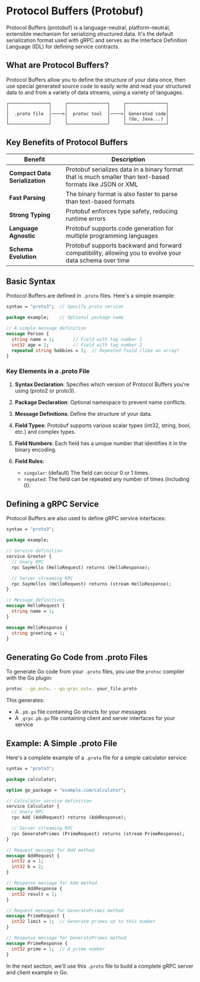# Protocol Buffers (Protobuf)

Protocol Buffers (protobuf) is a language-neutral, platform-neutral, extensible mechanism for serializing structured
data. It's the default serialization format used with gRPC and serves as the Interface Definition Language (IDL) for
defining service contracts.

## What are Protocol Buffers?

Protocol Buffers allow you to define the structure of your data once, then use special generated source code to easily
write and read your structured data to and from a variety of data streams, using a variety of languages.

```
┌───────────────┐     ┌───────────────┐     ┌───────────────┐
│               │     │               │     │               │
│  .proto file  │────>│  protoc tool  │────>│ Generated code│
│               │     │               │     │ (Go, Java...) │
└───────────────┘     └───────────────┘     └───────────────┘
```

## Key Benefits of Protocol Buffers

| Benefit                        | Description                                                                                               |
|--------------------------------|-----------------------------------------------------------------------------------------------------------|
| **Compact Data Serialization** | Protobuf serializes data in a binary format that is much smaller than text-based formats like JSON or XML |
| **Fast Parsing**               | The binary format is also faster to parse than text-based formats                                         |
| **Strong Typing**              | Protobuf enforces type safety, reducing runtime errors                                                    |
| **Language Agnostic**          | Protobuf supports code generation for multiple programming languages                                      |
| **Schema Evolution**           | Protobuf supports backward and forward compatibility, allowing you to evolve your data schema over time   |

## Basic Syntax

Protocol Buffers are defined in `.proto` files. Here's a simple example:

```protobuf
syntax = "proto3";  // Specify proto version

package example;    // Optional package name

// A simple message definition
message Person {
  string name = 1;       // Field with tag number 1
  int32 age = 2;         // Field with tag number 2
  repeated string hobbies = 3;  // Repeated field (like an array)
}
```

### Key Elements in a .proto File

1. **Syntax Declaration**: Specifies which version of Protocol Buffers you're using (proto2 or proto3).

2. **Package Declaration**: Optional namespace to prevent name conflicts.

3. **Message Definitions**: Define the structure of your data.

4. **Field Types**: Protobuf supports various scalar types (int32, string, bool, etc.) and complex types.

5. **Field Numbers**: Each field has a unique number that identifies it in the binary encoding.

6. **Field Rules**:
    - `singular`: (default) The field can occur 0 or 1 times.
    - `repeated`: The field can be repeated any number of times (including 0).

## Defining a gRPC Service

Protocol Buffers are also used to define gRPC service interfaces:

```protobuf
syntax = "proto3";

package example;

// Service definition
service Greeter {
  // Unary RPC
  rpc SayHello (HelloRequest) returns (HelloResponse);

  // Server streaming RPC
  rpc SayHellos (HelloRequest) returns (stream HelloResponse);
}

// Message definitions
message HelloRequest {
  string name = 1;
}

message HelloResponse {
  string greeting = 1;
}
```

## Generating Go Code from .proto Files

To generate Go code from your `.proto` files, you use the `protoc` compiler with the Go plugin:

```bash
protoc --go_out=. --go-grpc_out=. your_file.proto
```

This generates:

- A `.pb.go` file containing Go structs for your messages
- A `_grpc.pb.go` file containing client and server interfaces for your service

## Example: A Simple .proto File

Here's a complete example of a `.proto` file for a simple calculator service:

```protobuf
syntax = "proto3";

package calculator;

option go_package = "example.com/calculator";

// Calculator service definition
service Calculator {
  // Unary RPC
  rpc Add (AddRequest) returns (AddResponse);

  // Server streaming RPC
  rpc GeneratePrimes (PrimeRequest) returns (stream PrimeResponse);
}

// Request message for Add method
message AddRequest {
  int32 a = 1;
  int32 b = 2;
}

// Response message for Add method
message AddResponse {
  int32 result = 1;
}

// Request message for GeneratePrimes method
message PrimeRequest {
  int32 limit = 1;  // Generate primes up to this number
}

// Response message for GeneratePrimes method
message PrimeResponse {
  int32 prime = 1;  // A prime number
}
```

In the next section, we'll use this `.proto` file to build a complete gRPC server and client example in Go.
